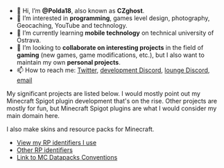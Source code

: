 - 👋 Hi, I’m **@Polda18**, also known as **CZghost**.
- 👀 I’m interested in **programming**, games level design, photography, Geocaching, YouTube and technology.
- 🌱 I’m currently learning **mobile technology** on technical university of Ostrava.
- 💞️ I’m looking to **collaborate on interesting projects** in the field of **gaming** (new games, game modifications, etc.), but I also want to maintain my own **personal projects**.
- 📫 How to reach me: [Twitter](https://www.twitter.com/TheCZghost "TheCZghost on Twitter"), [development Discord](https://discord.gg/YcDkrFU "CZghost Development on Discord"), [lounge Discord](https://discord.gg/aYUFmjT "CZghost Lounge on Discord"), [email](mailto:contact@czghost.cz "Send me an email to contact@czghost.cz")

My significant projects are listed below. I would mostly point out my Minecraft Spigot plugin development that's on the rise. Other projects are mostly for fun, but Minecraft Spigot plugins are what I would consider my main domain here.

I also make skins and resource packs for Minecraft.
- [View my RP identifiers I use](rp_identifiers.txt "MCRP identifiers")
- [Other RP identifiers](https://mcdatapack.vercel.app/ "MC Datapacks Conventions RP CustomModelData Identifiers List")
- [Link to MC Datapacks Conventions](https://mc-datapacks.github.io/en/index.html "MC Datapacks Conventions Website")
